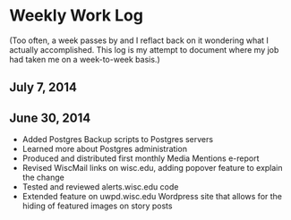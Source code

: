 # Weekly Work Log

(Too often, a week passes by and I reflact back on it wondering what I actually accomplished. This log is my attempt to document where my job had taken me on a week-to-week basis.)

## July 7, 2014

## June 30, 2014

* Added Postgres Backup scripts to Postgres servers
* Learned more about Postgres administration
* Produced and distributed first monthly Media Mentions e-report
* Revised WiscMail links on wisc.edu, adding popover feature to explain the change
* Tested and reviewed alerts.wisc.edu code
* Extended feature on uwpd.wisc.edu Wordpress site that allows for the hiding of featured images on story posts
